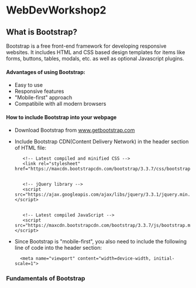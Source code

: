 # WebDevWorkshop2


## What is Bootstrap?


Bootstrap is a free front-end framework for developing responsive websites. It includes HTML and CSS based design templates for items like forms, buttons, tables, modals, etc. as well as optional Javascript plugins.


#### Advantages of using Bootstrap:

   - Easy to use
   - Responsive features
   - "Mobile-first" approach
   - Compatibile with all modern browsers
      
      
#### How to include Bootstrap into your webpage

   - Download Bootstrap from www.getbootstrap.com
   - Include Bootstrap CDN(Content Delivery Network) in the header section of HTML file:
   
   
            <!-- Latest compiled and minified CSS -->
            <link rel="stylesheet" href="https://maxcdn.bootstrapcdn.com/bootstrap/3.3.7/css/bootstrap.min.css">
            
            
            <!-- jQuery library -->
            <script src="https://ajax.googleapis.com/ajax/libs/jquery/3.3.1/jquery.min.js"></script>
            
            
            <!-- Latest compiled JavaScript -->
            <script src="https://maxcdn.bootstrapcdn.com/bootstrap/3.3.7/js/bootstrap.min.js"></script>

  
  - Since Bootstrap is "mobile-first", you also need to include the following line of code into the header section:
  
  
          <meta name="viewport" content="width=device-width, initial-scale=1">
          
          
  ### Fundamentals of Bootstrap
  
  
  
